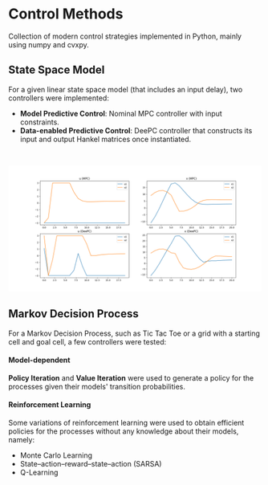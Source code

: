 # Control Methods

Collection of modern control strategies implemented in Python, mainly using numpy and cvxpy.

## State Space Model

For a given linear state space model (that includes an input delay), two controllers were implemented:

- **Model Predictive Control**: Nominal MPC controller with input constraints.
- **Data-enabled Predictive Control**: DeePC controller that constructs its input and output Hankel matrices once instantiated.

<br>

![Results](state_space/out/results.png)

## Markov Decision Process

For a Markov Decision Process, such as Tic Tac Toe or a grid with a starting cell and goal cell, a few controllers were tested:

#### Model-dependent

**Policy Iteration** and **Value Iteration** were used to generate a policy for the processes given their models' transition probabilities.

#### Reinforcement Learning

Some variations of reinforcement learning were used to obtain efficient policies for the processes without any knowledge about their models, namely:

- Monte Carlo Learning
- State–action–reward–state–action (SARSA)
- Q-Learning